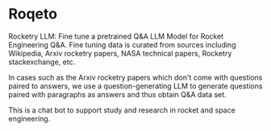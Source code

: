 # Roqeto
Rocketry LLM: Fine tune a pretrained Q&A LLM Model for Rocket Engineering Q&A. Fine tuning data is curated from sources including Wikipedia, Arxiv rocketry papers, NASA technical papers, Rocketry stackexchange, etc. 
 
In cases such as the Arxiv rocketry papers which don't come with questions paired to answers, we use a question-generating LLM to generate questions paired with paragraphs as answers and thus obtain Q&A data set. 

This is a chat bot to support study and research in rocket and space engineering.
 
